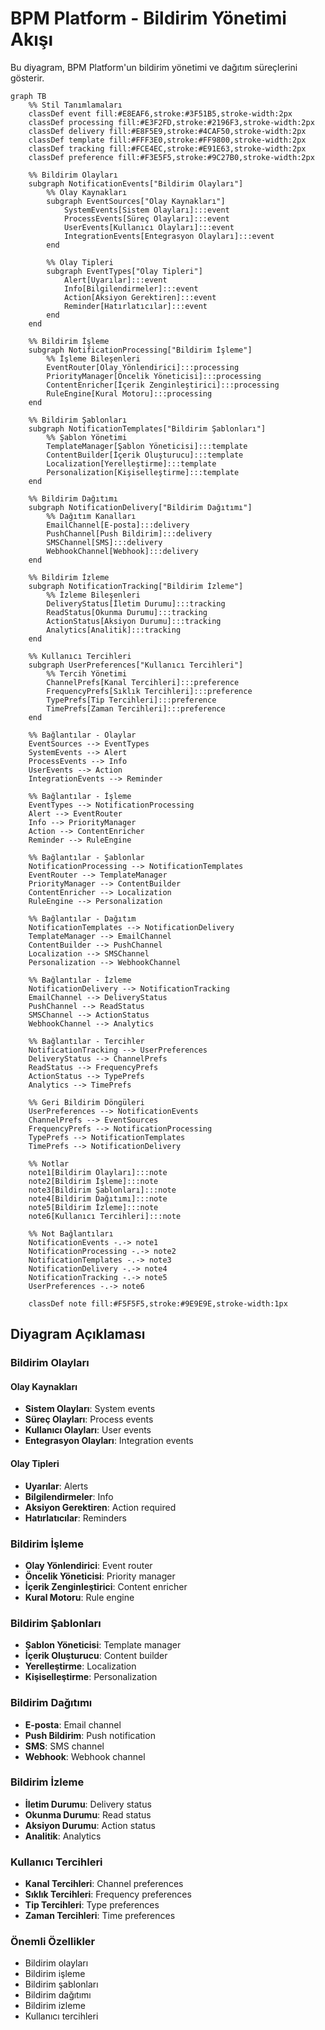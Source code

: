 # BPM Platform - Bildirim Yönetimi Akışı

Bu diyagram, BPM Platform'un bildirim yönetimi ve dağıtım süreçlerini gösterir.

```mermaid
graph TB
    %% Stil Tanımlamaları
    classDef event fill:#E8EAF6,stroke:#3F51B5,stroke-width:2px
    classDef processing fill:#E3F2FD,stroke:#2196F3,stroke-width:2px
    classDef delivery fill:#E8F5E9,stroke:#4CAF50,stroke-width:2px
    classDef template fill:#FFF3E0,stroke:#FF9800,stroke-width:2px
    classDef tracking fill:#FCE4EC,stroke:#E91E63,stroke-width:2px
    classDef preference fill:#F3E5F5,stroke:#9C27B0,stroke-width:2px

    %% Bildirim Olayları
    subgraph NotificationEvents["Bildirim Olayları"]
        %% Olay Kaynakları
        subgraph EventSources["Olay Kaynakları"]
            SystemEvents[Sistem Olayları]:::event
            ProcessEvents[Süreç Olayları]:::event
            UserEvents[Kullanıcı Olayları]:::event
            IntegrationEvents[Entegrasyon Olayları]:::event
        end

        %% Olay Tipleri
        subgraph EventTypes["Olay Tipleri"]
            Alert[Uyarılar]:::event
            Info[Bilgilendirmeler]:::event
            Action[Aksiyon Gerektiren]:::event
            Reminder[Hatırlatıcılar]:::event
        end
    end

    %% Bildirim İşleme
    subgraph NotificationProcessing["Bildirim İşleme"]
        %% İşleme Bileşenleri
        EventRouter[Olay Yönlendirici]:::processing
        PriorityManager[Öncelik Yöneticisi]:::processing
        ContentEnricher[İçerik Zenginleştirici]:::processing
        RuleEngine[Kural Motoru]:::processing
    end

    %% Bildirim Şablonları
    subgraph NotificationTemplates["Bildirim Şablonları"]
        %% Şablon Yönetimi
        TemplateManager[Şablon Yöneticisi]:::template
        ContentBuilder[İçerik Oluşturucu]:::template
        Localization[Yerelleştirme]:::template
        Personalization[Kişiselleştirme]:::template
    end

    %% Bildirim Dağıtımı
    subgraph NotificationDelivery["Bildirim Dağıtımı"]
        %% Dağıtım Kanalları
        EmailChannel[E-posta]:::delivery
        PushChannel[Push Bildirim]:::delivery
        SMSChannel[SMS]:::delivery
        WebhookChannel[Webhook]:::delivery
    end

    %% Bildirim İzleme
    subgraph NotificationTracking["Bildirim İzleme"]
        %% İzleme Bileşenleri
        DeliveryStatus[İletim Durumu]:::tracking
        ReadStatus[Okunma Durumu]:::tracking
        ActionStatus[Aksiyon Durumu]:::tracking
        Analytics[Analitik]:::tracking
    end

    %% Kullanıcı Tercihleri
    subgraph UserPreferences["Kullanıcı Tercihleri"]
        %% Tercih Yönetimi
        ChannelPrefs[Kanal Tercihleri]:::preference
        FrequencyPrefs[Sıklık Tercihleri]:::preference
        TypePrefs[Tip Tercihleri]:::preference
        TimePrefs[Zaman Tercihleri]:::preference
    end

    %% Bağlantılar - Olaylar
    EventSources --> EventTypes
    SystemEvents --> Alert
    ProcessEvents --> Info
    UserEvents --> Action
    IntegrationEvents --> Reminder

    %% Bağlantılar - İşleme
    EventTypes --> NotificationProcessing
    Alert --> EventRouter
    Info --> PriorityManager
    Action --> ContentEnricher
    Reminder --> RuleEngine

    %% Bağlantılar - Şablonlar
    NotificationProcessing --> NotificationTemplates
    EventRouter --> TemplateManager
    PriorityManager --> ContentBuilder
    ContentEnricher --> Localization
    RuleEngine --> Personalization

    %% Bağlantılar - Dağıtım
    NotificationTemplates --> NotificationDelivery
    TemplateManager --> EmailChannel
    ContentBuilder --> PushChannel
    Localization --> SMSChannel
    Personalization --> WebhookChannel

    %% Bağlantılar - İzleme
    NotificationDelivery --> NotificationTracking
    EmailChannel --> DeliveryStatus
    PushChannel --> ReadStatus
    SMSChannel --> ActionStatus
    WebhookChannel --> Analytics

    %% Bağlantılar - Tercihler
    NotificationTracking --> UserPreferences
    DeliveryStatus --> ChannelPrefs
    ReadStatus --> FrequencyPrefs
    ActionStatus --> TypePrefs
    Analytics --> TimePrefs

    %% Geri Bildirim Döngüleri
    UserPreferences --> NotificationEvents
    ChannelPrefs --> EventSources
    FrequencyPrefs --> NotificationProcessing
    TypePrefs --> NotificationTemplates
    TimePrefs --> NotificationDelivery

    %% Notlar
    note1[Bildirim Olayları]:::note
    note2[Bildirim İşleme]:::note
    note3[Bildirim Şablonları]:::note
    note4[Bildirim Dağıtımı]:::note
    note5[Bildirim İzleme]:::note
    note6[Kullanıcı Tercihleri]:::note

    %% Not Bağlantıları
    NotificationEvents -.-> note1
    NotificationProcessing -.-> note2
    NotificationTemplates -.-> note3
    NotificationDelivery -.-> note4
    NotificationTracking -.-> note5
    UserPreferences -.-> note6

    classDef note fill:#F5F5F5,stroke:#9E9E9E,stroke-width:1px
```

## Diyagram Açıklaması

### Bildirim Olayları
#### Olay Kaynakları
- **Sistem Olayları**: System events
- **Süreç Olayları**: Process events
- **Kullanıcı Olayları**: User events
- **Entegrasyon Olayları**: Integration events

#### Olay Tipleri
- **Uyarılar**: Alerts
- **Bilgilendirmeler**: Info
- **Aksiyon Gerektiren**: Action required
- **Hatırlatıcılar**: Reminders

### Bildirim İşleme
- **Olay Yönlendirici**: Event router
- **Öncelik Yöneticisi**: Priority manager
- **İçerik Zenginleştirici**: Content enricher
- **Kural Motoru**: Rule engine

### Bildirim Şablonları
- **Şablon Yöneticisi**: Template manager
- **İçerik Oluşturucu**: Content builder
- **Yerelleştirme**: Localization
- **Kişiselleştirme**: Personalization

### Bildirim Dağıtımı
- **E-posta**: Email channel
- **Push Bildirim**: Push notification
- **SMS**: SMS channel
- **Webhook**: Webhook channel

### Bildirim İzleme
- **İletim Durumu**: Delivery status
- **Okunma Durumu**: Read status
- **Aksiyon Durumu**: Action status
- **Analitik**: Analytics

### Kullanıcı Tercihleri
- **Kanal Tercihleri**: Channel preferences
- **Sıklık Tercihleri**: Frequency preferences
- **Tip Tercihleri**: Type preferences
- **Zaman Tercihleri**: Time preferences

### Önemli Özellikler
- Bildirim olayları
- Bildirim işleme
- Bildirim şablonları
- Bildirim dağıtımı
- Bildirim izleme
- Kullanıcı tercihleri 
